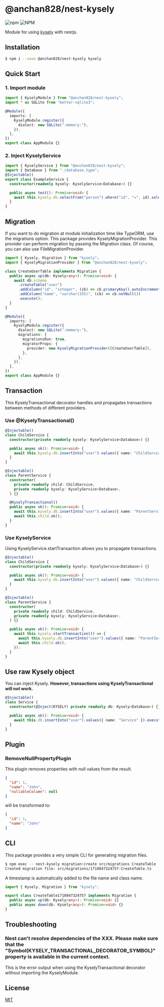 # @anchan828/nest-kysely

![npm](https://img.shields.io/npm/v/@anchan828/nest-kysely.svg)
![NPM](https://img.shields.io/npm/l/@anchan828/nest-kysely.svg)

Module for using [kysely](https://www.npmjs.com/package/kysely) with nestjs.

## Installation

```bash
$ npm i --save @anchan828/nest-kysely kysely
```

## Quick Start

### 1. Import module

```ts
import { KyselyModule } from "@anchan828/nest-kysely";
import * as SQLite from "better-sqlite3";

@Module({
  imports: [
    KyselyModule.register({
      dialect: new SQLite(":memory:"),
    }),
  ],
})
export class AppModule {}
```

### 2. Inject KyselyService

```ts
import { KyselyService } from "@anchan828/nest-kysely";
import { Database } from "./database.type";
@Injectable()
export class ExampleService {
  constructor(readonly kysely: KyselyService<Database>) {}

  public async test(): Promise<void> {
    await this.kysely.db.selectFrom("person").where("id", "=", id).selectAll().executeTakeFirst();
  }
}
```

## Migration

If you want to do migration at module initialization time like TypeORM, use the migrations option.
This package provides KyselyMigrationProvider. This provider can perform migration by passing the Migration class. Of course, you can also use FileMigrationProvider.

```ts
import { Kysely, Migration } from "kysely";
import { KyselyMigrationProvider } from "@anchan828/nest-kysely";

class CreateUserTable implements Migration {
  public async up(db: Kysely<any>): Promise<void> {
    await db.schema
      .createTable("user")
      .addColumn("id", "integer", (cb) => cb.primaryKey().autoIncrement().notNull())
      .addColumn("name", "varchar(255)", (cb) => cb.notNull())
      .execute();
  }
}

@Module({
  imports: [
    KyselyModule.register({
      dialect: new SQLite(":memory:"),
      migrations: {
        migrationsRun: true,
        migratorProps: {
          provider: new KyselyMigrationProvider([CreateUserTable]),
        },
      },
    }),
  ],
})
export class AppModule {}
```

## Transaction

This KyselyTransactional decorator handles and propagates transactions between methods of different providers.

### Use @KyselyTransactional()

```ts
@Injectable()
class ChildService {
  constructor(private readonly kysely: KyselyService<Database>) {}

  public async ok(): Promise<void> {
    await this.kysely.db.insertInto("user").values({ name: "ChildService" }).execute();
  }
}

@Injectable()
class ParentService {
  constructor(
    private readonly child: ChildService,
    private readonly kysely: KyselyService<Database>,
  ) {}

  @KyselyTransactional()
  public async ok(): Promise<void> {
    await this.kysely.db.insertInto("user").values({ name: "ParentService" }).execute();
    await this.child.ok();
  }
}
```

### Use KyselyService

Using KyselyService.startTransaction allows you to propagate transactions.

```ts
@Injectable()
class ChildService {
  constructor(private readonly kysely: KyselyService<Database>) {}

  public async ok(): Promise<void> {
    await this.kysely.db.insertInto("user").values({ name: "ChildService" }).execute();
  }
}

@Injectable()
class ParentService {
  constructor(
    private readonly child: ChildService,
    private readonly kysely: KyselyService<Database>,
  ) {}

  public async ok(): Promise<void> {
    await this.kysely.startTransaction(() => {
      await this.kysely.db.insertInto("user").values({ name: "ParentService" }).execute();
      await this.child.ok();
    });
  }
}
```

## Use raw Kysely object

You can inject Kysely. **However, transactions using KyselyTransactional will not work.**

```ts
@Injectable()
class Service {
  constructor(@Inject(KYSELY) private readonly db: Kysely<Database>) {}

  public async ok(): Promise<void> {
    await this.db.insertInto("user").values({ name: "Service" }).execute();
  }
}
```

## Plugin

### RemoveNullPropertyPlugin

This plugin removes properties with null values from the result.

```json
{
  "id": 1,
  "name": "John",
  "nullableColumn": null
}
```

will be transformed to:

```json
{
  "id": 1,
  "name": "John"
}
```

## CLI

This package provides a very simple CLI for generating migration files.

```bash
$ npm exec -- nest-kysely migration:create src/migrations CreateTable
Created migration file: src/migrations/1710847324757-CreateTable.ts
```

A timestamp is automatically added to the file name and class name.

```ts
import { Kysely, Migration } from "kysely";

export class CreateTable1710847324757 implements Migration {
  public async up(db: Kysely<any>): Promise<void> {}
  public async down(db: Kysely<any>): Promise<void> {}
}
```

## Troubleshooting

### Nest can't resolve dependencies of the XXX. Please make sure that the "Symbol(KYSELY_TRANSACTIONAL_DECORATOR_SYMBOL)" property is available in the current context.

This is the error output when using the KyselyTransactional decorator without importing the KyselyModule.

## License

[MIT](LICENSE)

